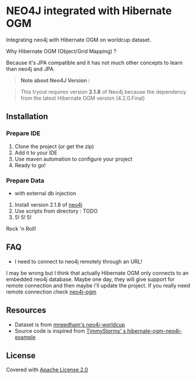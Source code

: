 NEO4J integrated with Hibernate OGM
===============

Integrating neo4j with Hibernate OGM on worldcup dataset.

Why Hibernate OGM (Object/Grid Mapping) ?

Because it's JPA compatible and it has not much other concepts to learn than neo4j and JPA.

> **Note about Neo4J Version :**

> This tryout requires version **2.1.8** of Neo4j because the dependency from the latest Hibernate OGM version (4.2.0.Final)

## Installation

### Prepare IDE

1. Clone the project (or get the zip)
2. Add it to your IDE
3. Use maven automation to configure your project
4. Ready to go!

### Prepare Data
* with external db injection

1. Install version 2.1.8 of [neo4j](http://neo4j.com/download/)
2. Use scripts from directory : TODO
3. 5! 5! 5!

Rock 'n Roll!

## FAQ
* I need to connect to neo4j remotely through an URL!

I may be wrong but I think that actually Hibernate OGM only connects to an embedded neo4j database. Maybe one day, they will give support for remote connection and then maybe i'll update the project.
If you really need remote connection check [neo4j-ogm](https://github.com/neo4j/neo4j-ogm)

## Resources
* Dataset is from [mneedham's neo4j-worldcup](https://github.com/mneedham/neo4j-worldcup)
* Source code is inspired from [TimmyStorms' s hibernate-ogm-neo4j-example](https://github.com/TimmyStorms/hibernate-ogm-neo4j-example)

## License

Covered with [Apache License 2.0](http://www.apache.org/licenses/LICENSE-2.0)